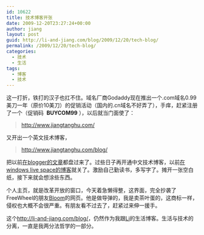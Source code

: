 ```yaml
---
id: 10622
title: 技术博客开张
date: 2009-12-20T23:27:24+00:00
author: jiang
layout: post
guid: http://li-and-jiang.com/blog/2009/12/20/tech-blog/
permalink: /2009/12/20/tech-blog/
categories:
  - 技术
  - 生活
tags:
  - 博客
  - 技术
---
```

这一打折，铁打的汉子也扛不住。域名厂商Godaddy现在推出一个.com域名0.99美刀一年（原价10美刀）的促销活动（国内的.cn域名不好弄了），手痒，赶紧注册了一个（促销码&#160; **BUYCOM99** ），以后就当门面使了：

> <http://www.jiangtanghu.com/>

又开出一个英文技术博客，

> <http://www.jiangtanghu.com/blog/>

把以前[在blogger的文章](http://jiangtanghu.blogspot.com/)都盘过来了。过些日子再开通中文技术博客，以前[在windows live space的博客](http://johnthu.spaces.live.com/)就关了。激励自己勤读书，多写字了。摊开一张空白纸，接下来就会想涂些东西。

个人主页，就是改革开放的窗口，今天着急懒得整，这界面，完全抄袭了FreeWheel的朋友[Bloom](http://b2.broom9.com/)的网页。他是做导弹的，我是卖茶叶蛋的，这商标一样，侵权也大概不会很严重。有朋友看不过去了，赶紧过来伸一援手。

这个<http://li-and-jiang.com/blog/>，仍然作为我跟[Li](http://li-and-jiang.com/blog/author/li/)的生活博客。生活与技术的分离，一直是我两分法哲学的一部分。